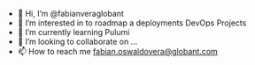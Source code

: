 - 👋 Hi, I’m @fabianveraglobant
- 👀 I’m interested in to roadmap a deployments DevOps Projects 
- 🌱 I’m currently learning Pulumi
- 💞️ I’m looking to collaborate on ...
- 📫 How to reach me fabian.oswaldovera@globant.com

<!---
fabianveraglobant/fabianveraglobant is a ✨ special ✨ repository because its `README.md` (this file) appears on your GitHub profile.
You can click the Preview link to take a look at your changes.
--->
